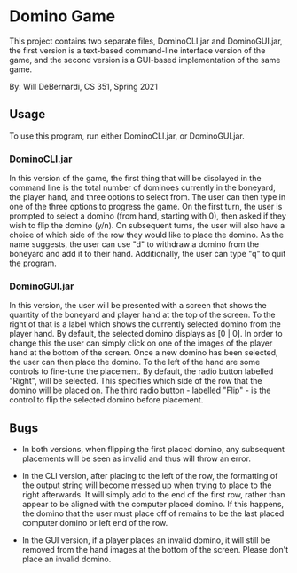 # Domino Game
This project contains two separate files, DominoCLI.jar and DominoGUI.jar,
the first version is a text-based command-line interface version of the game, and the
second version is a GUI-based implementation of the same game.

By: Will DeBernardi, CS 351, Spring 2021

## Usage
To use this program, run either DominoCLI.jar, or DominoGUI.jar.
### DominoCLI.jar
In this version of the game, the first thing that will be displayed in the command line is
the total number of dominoes currently in the boneyard, the player hand, and three options to
select from. The user can then type in one of the three options to progress the game. On the first
turn, the user is prompted to select a domino (from hand, starting with 0), then asked if they wish
to flip the domino (y/n). On subsequent turns, the user will also have a choice of which side of the
row they would like to place the domino. As the name suggests, the user can use "d" to withdraw a
domino from the boneyard and add it to their hand. Additionally, the user can type "q" to quit the
program.

### DominoGUI.jar
In this version, the user will be presented with a screen that shows the quantity of the boneyard and
player hand at the top of the screen. To the right of that is a label which shows the currently selected
domino from the player hand. By default, the selected domino displays as [0 | 0]. In order to change this
the user can simply click on one of the images of the player hand at the bottom of the screen. Once a new 
domino has been selected, the user can then place the domino. To the left of the hand are some controls
to fine-tune the placement. By default, the radio button labelled "Right", will be selected. This specifies
which side of the row that the domino will be placed on. The third radio button - labelled "Flip" - is the 
control to flip the selected domino before placement. 

## Bugs
- In both versions, when flipping the first placed domino, any subsequent placements will be seen as invalid
and thus will throw an error.
  
- In the CLI version, after placing to the left of the row, the formatting of the output string will become messed
up when trying to place to the right afterwards. It will simply add to the end of the first row, rather than appear
  to be aligned with the computer placed domino. If this happens, the domino that the user must place off of remains
  to be the last placed computer domino or left end of the row.
  
- In the GUI version, if a player places an invalid domino, it will still be removed from the hand images at the
bottom of the screen. Please don't place an invalid domino.